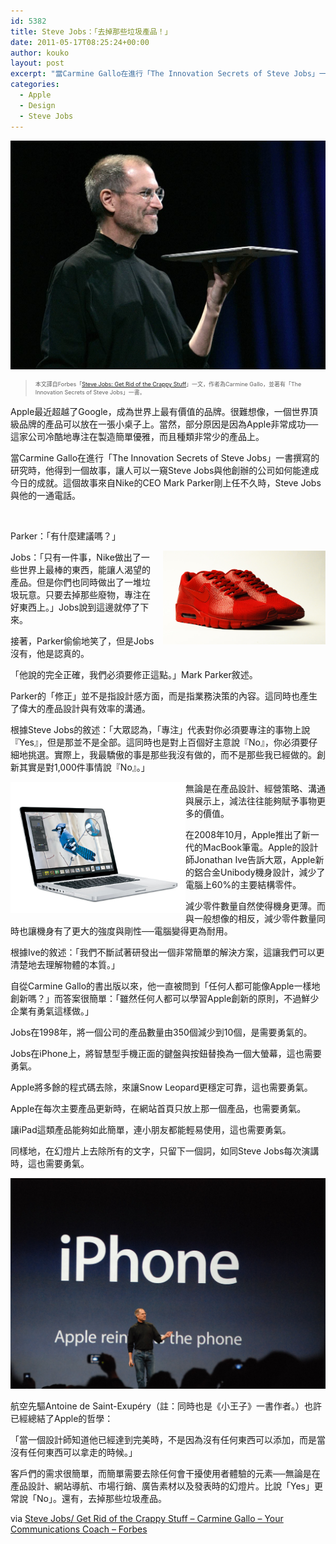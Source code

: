 ```yaml
---
id: 5382
title: Steve Jobs：「去掉那些垃圾產品！」
date: 2011-05-17T08:25:24+00:00
author: kouko
layout: post
excerpt: "當Carmine Gallo在進行「The Innovation Secrets of Steve Jobs」一書撰寫的研究時，他得到一個故事，讓人可以一窺Steve Jobs與他創辦的公司如何能達成今日的成就。這個故事來自Nike的CEO Mark Parker剛上任不久時，Steve Jobs與他的一通電話。"
categories:
  - Apple
  - Design
  - Steve Jobs
---
```

<img alt="steve-jobs-MacBook Air 2008" src="/img/2011-05-17-steve-jobs-get-rid-of-the-crappy-stuff/steve-jobs-MacBook-Air-2008.jpg" title="steve-jobs-MacBook Air 2008.jpg" />

> <p style="font-size: xx-small;">
>   本文譯自Forbes「<a href="http://blogs.forbes.com/carminegallo/2011/05/16/steve-jobs-get-rid-of-the-crappy-stuff/">Steve Jobs: Get Rid of the Crappy Stuff</a>」一文，作者為Carmine Gallo，並著有「The Innovation Secrets of Steve Jobs」一書。
> </p>

Apple最近超越了Google，成為世界上最有價值的品牌。很難想像，一個世界頂級品牌的產品可以放在一張小桌子上。當然，部分原因是因為Apple非常成功──這家公司冷酷地專注在製造簡單優雅，而且種類非常少的產品上。


當Carmine Gallo在進行「The Innovation Secrets of Steve Jobs」一書撰寫的研究時，他得到一個故事，讓人可以一窺Steve Jobs與他創辦的公司如何能達成今日的成就。這個故事來自Nike的CEO Mark Parker剛上任不久時，Steve Jobs與他的一通電話。

&nbsp;

Parker：「有什麼建議嗎？」

<img alt="Nike air max 90 current flywire 03" border="0" src="/img/2011-05-17-steve-jobs-get-rid-of-the-crappy-stuff/nike-air-max-90-current-flywire-03.jpg" style="float: right; margin: 0 0 10px 10px;" title="nike-air-max-90-current-flywire-03.jpg" width="260" />Jobs：「只有一件事，Nike做出了一些世界上最棒的東西，能讓人渴望的產品。但是你們也同時做出了一堆垃圾玩意。只要去掉那些廢物，專注在好東西上。」Jobs說到這邊就停了下來。

接著，Parker偷偷地笑了，但是Jobs沒有，他是認真的。

「他說的完全正確，我們必須要修正這點。」Mark&nbsp;Parker敘述。

Parker的「修正」並不是指設計感方面，而是指業務決策的內容。這同時也產生了偉大的產品設計與有效率的溝通。

根據Steve Jobs的敘述：「大眾認為，「專注」代表對你必須要專注的事物上說『Yes』，但是那並不是全部。這同時也是對上百個好主意說『No』，你必須要仔細地挑選。實際上，我最驕傲的事是那些我沒有做的，而不是那些我已經做的。創新其實是對1,000件事情說『No』。」

<img alt="MacBook Late 2008 Unibody" border="0" src="/img/2011-05-17-steve-jobs-get-rid-of-the-crappy-stuff/MacBook-Late-2008-Unibody.jpg" style="float: left;margin:0 0 10px 0" title="MacBook Late 2008 Unibody.jpg" width="280" />

無論是在產品設計、經營策略、溝通與展示上，減法往往能夠賦予事物更多的價值。

在2008年10月，Apple推出了新一代的MacBook筆電。Apple的設計師Jonathan Ive告訴大眾，Apple新的鋁合金Unibody機身設計，減少了電腦上60%的主要結構零件。

減少零件數量自然使得機身更薄。而與一般想像的相反，減少零件數量同時也讓機身有了更大的強度與剛性──電腦變得更為耐用。

根據Ive的敘述：「我們不斷試著研發出一個非常簡單的解決方案，這讓我們可以更清楚地去理解物體的本質。」

自從Carmine Gallo的書出版以來，他一直被問到「任何人都可能像Apple一樣地創新嗎？」而答案很簡單：「雖然任何人都可以學習Apple創新的原則，不過鮮少企業有勇氣這樣做。」

Jobs在1998年，將一個公司的產品數量由350個減少到10個，是需要勇氣的。

Jobs在iPhone上，將智慧型手機正面的鍵盤與按鈕替換為一個大螢幕，這也需要勇氣。

Apple將多餘的程式碼去除，來讓Snow Leopard更穩定可靠，這也需要勇氣。

Apple在每次主要產品更新時，在網站首頁只放上那一個產品，也需要勇氣。

讓iPad這類產品能夠如此簡單，連小朋友都能輕易使用，這也需要勇氣。

同樣地，在幻燈片上去除所有的文字，只留下一個詞，如同Steve Jobs每次演講時，這也需要勇氣。

<img alt="Steve Jobs presents iPhone" border="0" src="/img/2011-05-17-steve-jobs-get-rid-of-the-crappy-stuff/Steve_Jobs_presents_iPhone.jpg" title="Steve_Jobs_presents_iPhone.jpg" />

航空先驅Antoine de Saint-Exup&eacute;ry（註：同時也是《小王子》一書作者。）也許已經總結了Apple的哲學：

「當一個設計師知道他已經達到完美時，不是因為沒有任何東西可以添加，而是當沒有任何東西可以拿走的時候。」

客戶們的需求很簡單，而簡單需要去除任何會干擾使用者體驗的元素──無論是在產品設計、網站導航、市場行銷、廣告素材以及發表時的幻燈片。比說「Yes」更常說「No」。還有，去掉那些垃圾產品。

via&nbsp;[Steve Jobs/ Get Rid of the Crappy Stuff &#8211; Carmine Gallo &#8211; Your Communications Coach &#8211; Forbes](http://blogs.forbes.com/carminegallo/2011/05/16/steve-jobs-get-rid-of-the-crappy-stuff/)

&nbsp;
